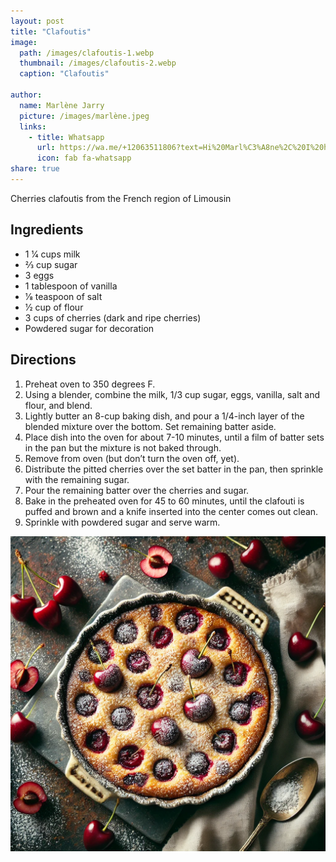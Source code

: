```yaml
---
layout: post
title: "Clafoutis"
image:
  path: /images/clafoutis-1.webp
  thumbnail: /images/clafoutis-2.webp
  caption: "Clafoutis"

author:
  name: Marlène Jarry
  picture: /images/marlène.jpeg
  links:
    - title: Whatsapp
      url: https://wa.me/+12063511806?text=Hi%20Marl%C3%A8ne%2C%20I%20have%20a%20quick%20question%20about%20your%20Clafoutis%20recipe
      icon: fab fa-whatsapp
share: true
---
```


Cherries clafoutis from the French region of Limousin

## Ingredients

- 1 1⁄4 cups milk
- 2⁄3 cup sugar
- 3 eggs
- 1 tablespoon of vanilla
- 1⁄8 teaspoon of salt
- 1⁄2 cup of flour
- 3 cups of cherries (dark and ripe cherries)
- Powdered sugar for decoration

## Directions

1. Preheat oven to 350 degrees F.
2. Using a blender, combine the milk, 1/3 cup sugar, eggs, vanilla, salt and flour, and blend.
3. Lightly butter an 8-cup baking dish, and pour a 1/4-inch layer of the blended mixture over the bottom. Set remaining batter aside.
4. Place dish into the oven for about 7-10 minutes, until a film of batter sets in the pan but the mixture is not baked through.
5. Remove from oven (but don’t turn the oven off, yet).
6. Distribute the pitted cherries over the set batter in the pan, then sprinkle with the remaining sugar.
7. Pour the remaining batter over the cherries and sugar.
8. Bake in the preheated oven for 45 to 60 minutes, until the clafouti is puffed and brown and a knife inserted into the center comes out clean.
9. Sprinkle with powdered sugar and serve warm.

<img src="/images/clafoutis-2.webp">
